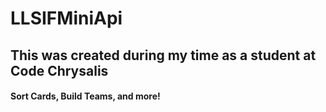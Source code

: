 # LLSIFMiniApi

## This was created during my time as a student at Code Chrysalis

#### Sort Cards, Build Teams, and more!
